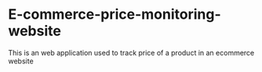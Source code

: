 # E-commerce-price-monitoring-website
This is an web application used to track  price of a product in an ecommerce website 
